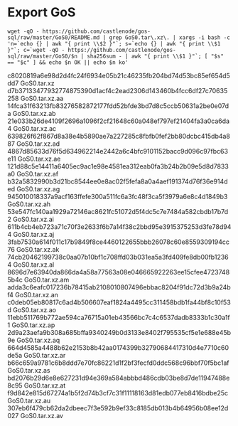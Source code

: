 # Export GoS

```wget -qO - https://github.com/castlenode/gos-sql/raw/master/GoS0/README.md | grep GoS0.tar\.xz\. | xargs -i bash -c 'n=`echo {} | awk "{ print \\$2 }"`; s=`echo {} | awk "{ print \\$1 }"`; c=`wget -qO - https://github.com/castlenode/gos-sql/raw/master/GoS0/$n | sha256sum - | awk "{ print \\$1 }"`; [ "$s" == "$c" ] && echo $n OK || echo $n ko'```

c8020819a6e98d2d4fc24f6934e05b21c46235fb204bd74d53bc85ef654d5dd7  GoS0.tar.xz
d7b37133477932774875390d1acf4c2ead2306d143460b4fcc6df27c70635258  GoS0.tar.xz.aa
14fca31f63213fb83276582872177fdd52bfde3bd7d8c5ccb50631a2be0e07da  GoS0.tar.xz.ab
21e033b26de4109f2696a1096f2cf21648c60a048ef797ef21404fa3a0ca6da4  GoS0.tar.xz.ac
639826f62f867d8a38e4b5890ae7a227285c8fbfb0fef2bb80dcbc415db4a887  GoS0.tar.xz.ad
4867d85633d76f5d634962214e2442a6c4bfc9101152bacc9d096c97fbc63e11  GoS0.tar.xz.ae
121d88c5e14411a6405ec9ac1e98e4581ea312eab0fa3b24b2b09e5d8d7833a0  GoS0.tar.xz.af
b32a5832990b3d21bc8544ee0e8ac02f5fefa8a0a4aef191374d76f36e914ded  GoS0.tar.xz.ag
945010018337a9acf163ffefe300a511fc6a3fc48f3ca5f3979a6e8c4d1849b3  GoS0.tar.xz.ah
53e547fc140aa1929a72146ac8621fc51072d5f4dc5c7e7484a582cbdb17b7d2  GoS0.tar.xz.ai
611b4cb4eb723a71c70f3e2633f6b7a14f38c2bbd95e3915375253d3fe78d944  GoS0.tar.xz.aj
3fab7530a614f011c17b9849f8ce4460122655bbb26078c60e8559309194cc76  GoS0.tar.xz.ak
74cb20462199738c0aa07b10bf1c708ffd03b031ea5a3fd409fe8db00fb12364  GoS0.tar.xz.al
8696d7e63940da866da4a58a77563a08e046665922263ee15cfee47237485b4c  GoS0.tar.xz.am
adda3c6eafc017236b78415ab2108010807496ebbac8204f91dc72d3b9a24bf4  GoS0.tar.xz.an
c0deb05eb80817c6ad4b506607eaf1824a4495cc311458bdb1fa44bf8c10f53d  GoS0.tar.xz.ao
11ebb511769b772ae594ca76715a01eb43566bc7c4c6537dadb8333b1c30a1f1  GoS0.tar.xz.ap
2d9a23aefa9b308a685bffa9340249b0d3133e8402f795535cf5e1e688e45b9e  GoS0.tar.xz.aq
664d4585a4488b62e2153b8b42aa0174399b32790684417310d4e7710c60de5a  GoS0.tar.xz.ar
b66c659a9781c6b8ddd7e70fc86221d1f2bf3fecfd0ddc568c96bbf70f5bc1af  GoS0.tar.xz.as
bd2076b29d6e8e627231d94e369a584abbbd486cdb03be8d7de11947488e8c95  GoS0.tar.xz.at
f9d842e815d67274a1b5f2d74b3cf7c31f11118163d81edb077eb8416bdbe25c  GoS0.tar.xz.au
307eb6f479cb62da2dbeec7f3e592b9ef33c8185db013b4b64956b08ee12d027  GoS0.tar.xz.av
